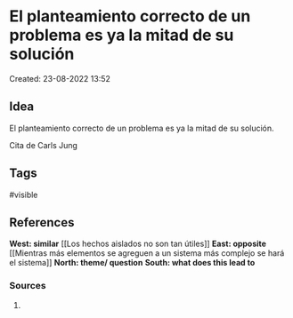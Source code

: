 # El planteamiento correcto de un problema es ya la mitad de su solución

Created: 23-08-2022 13:52

## <span class="pink"> **Idea** </span>
El planteamiento correcto de un problema es ya la mitad de su solución.


Cita de Carls Jung

## <span class="orange"> **Tags**</span>
<span class="tag"> #visible</span> 

## <span class="green"> **References**</span>
<span class="blue"> **West: similar** </span>
[[Los hechos aislados no son tan útiles]]
<span class="blue"> **East: opposite** </span>
[[Mientras más elementos se agreguen a un sistema más complejo se hará el sistema]]
<span class="blue"> **North: theme/ question** </span>
<span class="blue"> **South: what does this lead to** </span>

### <span class="purple"> **Sources**</span>
1. 